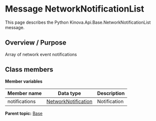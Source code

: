 # Message NetworkNotificationList

This page describes the Python Kinova.Api.Base.NetworkNotificationList message.

## Overview / Purpose

Array of network event notifications

## Class members

 **Member variables** 

|Member name|Data type|Description|
|-----------|---------|-----------|
|notifications| [NetworkNotification](msg_Base_NetworkNotification.md#)|Notification|

**Parent topic:** [Base](../references/summary_Base.md)

